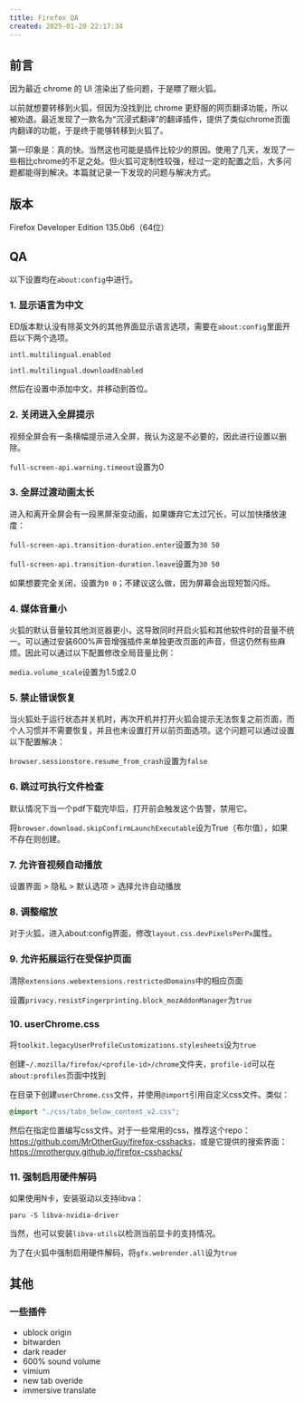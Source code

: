 ```yaml
---
title: Firefox QA
created: 2025-01-20 22:17:34
---
```


## 前言

因为最近 chrome 的 UI 渲染出了些问题，于是瞟了眼火狐。

以前就想要转移到火狐，但因为没找到比 chrome 更舒服的网页翻译功能，所以被劝退。最近发现了一款名为“沉浸式翻译”的翻译插件，提供了类似chrome页面内翻译的功能，于是终于能够转移到火狐了。

第一印象是：真的快。当然这也可能是插件比较少的原因。使用了几天，发现了一些相比chrome的不足之处。但火狐可定制性较强，经过一定的配置之后，大多问题都能得到解决。本篇就记录一下发现的问题与解决方式。

## 版本

Firefox Developer Edition 135.0b6（64位）

## QA


以下设置均在`about:config`中进行。

### 1. 显示语言为中文

ED版本默认没有除英文外的其他界面显示语言选项，需要在`about:config`里面开启以下两个选项。

`intl.multilingual.enabled`

`intl.multilingual.downloadEnabled`

然后在设置中添加中文，并移动到首位。

### 2. 关闭进入全屏提示

视频全屏会有一条横幅提示进入全屏，我认为这是不必要的，因此进行设置以删除。

`full-screen-api.warning.timeout`设置为0

### 3. 全屏过渡动画太长

进入和离开全屏会有一段黑屏渐变动画，如果嫌弃它太过冗长，可以加快播放速度：

`full-screen-api.transition-duration.enter`设置为`30 50`

`full-screen-api.transition-duration.leave`设置为`30 50`

如果想要完全关闭，设置为`0 0`；不建议这么做，因为屏幕会出现短暂闪烁。

### 4. 媒体音量小

火狐的默认音量较其他浏览器更小，这导致同时开启火狐和其他软件时的音量不统一。可以通过安装600%声音增强插件来单独更改页面的声音，但这仍然有些麻烦。因此可以通过以下配置修改全局音量比例：

`media.volume_scale`设置为1.5或2.0

### 5. 禁止错误恢复

当火狐处于运行状态并关机时，再次开机并打开火狐会提示无法恢复之前页面，而个人习惯并不需要恢复，并且也未设置打开以前页面选项。这个问题可以通过设置以下配置解决：

`browser.sessionstore.resume_from_crash`设置为`false`

### 6. 跳过可执行文件检查

默认情况下当一个pdf下载完毕后，打开前会触发这个告警，禁用它。

将`browser.download.skipConfirmLaunchExecutable`设为True（布尔值），如果不存在则创建。

### 7. 允许音视频自动播放

设置界面 > 隐私 > 默认选项 > 选择允许自动播放

### 8. 调整缩放

对于火狐，进入about:config界面，修改`layout.css.devPixelsPerPx`属性。

### 9. 允许拓展运行在受保护页面

清除`extensions.webextensions.restrictedDomains`中的相应页面

设置`privacy.resistFingerprinting.block_mozAddonManager`为`true`

### 10. userChrome.css

将`toolkit.legacyUserProfileCustomizations.stylesheets`设为`true`

创建`~/.mozilla/firefox/<profile-id>/chrome`文件夹，`profile-id`可以在`about:profiles`页面中找到

在目录下创建`userChrome.css`文件，并使用`@import`引用自定义css文件。类似：

```css
@import "./css/tabs_below_content_v2.css";
```

然后在指定位置编写css文件。对于一些常用的css，推荐这个repo：<https://github.com/MrOtherGuy/firefox-csshacks>，或是它提供的搜索界面：<https://mrotherguy.github.io/firefox-csshacks/>

### 11. 强制启用硬件解码

如果使用N卡，安装驱动以支持libva：

```shell
paru -S libva-nvidia-driver
```

当然，也可以安装`libva-utils`以检测当前显卡的支持情况。

为了在火狐中强制启用硬件解码，将`gfx.webrender.all`设为`true`

## 其他

### 一些插件

- ublock origin
- bitwarden
- dark reader
- 600% sound volume
- vimium
- new tab overide
- immersive translate